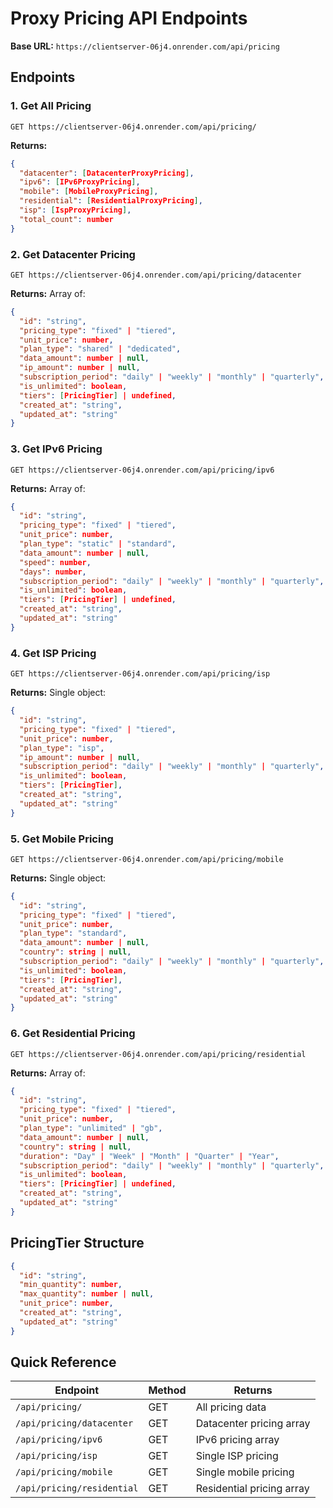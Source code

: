# Proxy Pricing API Endpoints

**Base URL:** `https://clientserver-06j4.onrender.com/api/pricing`

## Endpoints

### 1. Get All Pricing
```http
GET https://clientserver-06j4.onrender.com/api/pricing/
```
**Returns:**
```json
{
  "datacenter": [DatacenterProxyPricing],
  "ipv6": [IPv6ProxyPricing],
  "mobile": [MobileProxyPricing],
  "residential": [ResidentialProxyPricing],
  "isp": [IspProxyPricing],
  "total_count": number
}
```

### 2. Get Datacenter Pricing
```http
GET https://clientserver-06j4.onrender.com/api/pricing/datacenter
```
**Returns:** Array of:
```json
{
  "id": "string",
  "pricing_type": "fixed" | "tiered",
  "unit_price": number,
  "plan_type": "shared" | "dedicated",
  "data_amount": number | null,
  "ip_amount": number | null,
  "subscription_period": "daily" | "weekly" | "monthly" | "quarterly",
  "is_unlimited": boolean,
  "tiers": [PricingTier] | undefined,
  "created_at": "string",
  "updated_at": "string"
}
```

### 3. Get IPv6 Pricing
```http
GET https://clientserver-06j4.onrender.com/api/pricing/ipv6
```
**Returns:** Array of:
```json
{
  "id": "string",
  "pricing_type": "fixed" | "tiered",
  "unit_price": number,
  "plan_type": "static" | "standard",
  "data_amount": number | null,
  "speed": number,
  "days": number,
  "subscription_period": "daily" | "weekly" | "monthly" | "quarterly",
  "is_unlimited": boolean,
  "tiers": [PricingTier] | undefined,
  "created_at": "string",
  "updated_at": "string"
}
```

### 4. Get ISP Pricing
```http
GET https://clientserver-06j4.onrender.com/api/pricing/isp
```
**Returns:** Single object:
```json
{
  "id": "string",
  "pricing_type": "fixed" | "tiered",
  "unit_price": number,
  "plan_type": "isp",
  "ip_amount": number | null,
  "subscription_period": "daily" | "weekly" | "monthly" | "quarterly",
  "is_unlimited": boolean,
  "tiers": [PricingTier],
  "created_at": "string",
  "updated_at": "string"
}
```

### 5. Get Mobile Pricing
```http
GET https://clientserver-06j4.onrender.com/api/pricing/mobile
```
**Returns:** Single object:
```json
{
  "id": "string",
  "pricing_type": "fixed" | "tiered",
  "unit_price": number,
  "plan_type": "standard",
  "data_amount": number | null,
  "country": string | null,
  "subscription_period": "daily" | "weekly" | "monthly" | "quarterly",
  "is_unlimited": boolean,
  "tiers": [PricingTier],
  "created_at": "string",
  "updated_at": "string"
}
```

### 6. Get Residential Pricing
```http
GET https://clientserver-06j4.onrender.com/api/pricing/residential
```
**Returns:** Array of:
```json
{
  "id": "string",
  "pricing_type": "fixed" | "tiered",
  "unit_price": number,
  "plan_type": "unlimited" | "gb",
  "data_amount": number | null,
  "country": string | null,
  "duration": "Day" | "Week" | "Month" | "Quarter" | "Year",
  "subscription_period": "daily" | "weekly" | "monthly" | "quarterly",
  "is_unlimited": boolean,
  "tiers": [PricingTier] | undefined,
  "created_at": "string",
  "updated_at": "string"
}
```

## PricingTier Structure
```json
{
  "id": "string",
  "min_quantity": number,
  "max_quantity": number | null,
  "unit_price": number,
  "created_at": "string",
  "updated_at": "string"
}
```

## Quick Reference
| Endpoint | Method | Returns |
|----------|--------|---------|
| `/api/pricing/` | GET | All pricing data |
| `/api/pricing/datacenter` | GET | Datacenter pricing array |
| `/api/pricing/ipv6` | GET | IPv6 pricing array |
| `/api/pricing/isp` | GET | Single ISP pricing |
| `/api/pricing/mobile` | GET | Single mobile pricing |
| `/api/pricing/residential` | GET | Residential pricing array | 
